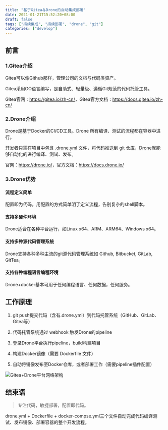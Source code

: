 ```yaml
---
title: "基于Gitea与Drone的自动集成部署"
date: 2021-01-21T15:52:20+08:00
draft: false
tags: ["持续集成", "持续部署", "drone", "git"]
categories: ["develop"]
---
```

## 前言

### 1.Gitea介绍

Gitea可以像Github那样，管理公司的文档与代码类资产。

Gitea采用GO语言编写，是自助式、轻量级、遵循Git规范的代码托管工具。

Gitea官网：<https://gitea.io/zh-cn/>，Gitea官方文档：<https://docs.gitea.io/zh-cn/>

### 2.Drone介绍

Drone是基于Docker的CI/CD工具。Drone 所有编译、测试的流程都在容器中进行。

开发者只需在项目中包含 .drone.yml 文件，将代码推送到 git 仓库，Drone就能够自动化的进行编译、测试、发布。

官网：<https://drone.io/>，官方文档：<https://docs.drone.io/>

### 3.Drone优势

#### 流程定义简单

配置即为代码，用配置的方式简单明了定义流程，告别复杂的shell脚本。

#### 支持多硬件环境

Drone适合在各种平台运行，如Linux x64、ARM、ARM64、Windows x64。

#### 支持多种源代码管理系统

Drone支持各种多种主流的git源代码管理系统如 Github, Bitbucket, GitLab, GitTea。

#### 支持各种编程语言编程环境

Drone+docker基本可用于任何编程语言、任何数据，任何服务。

## 工作原理

1. git push提交代码（含有.drone.yml）到代码托管系统（GitHub、GitLab、Gitea等）

2. 代码托管系统通过 webhook 触发Drone的pipeline

3. 登录Drone平台执行pipeline，build构建项目

4. 构建Docker镜像（需要 Dockerfile 文件）

5. 自动将镜像发布至Docker仓库，或者部署工作（需要pipeline插件配置）

  ![Gitea+Drone平台网络架构](https://cdn.jsdelivr.net/gh/qimage/211@main/git_drone_architecture.jpg "Gitea+Drone平台网络架构")

## 结束语

> 专注代码，敏捷部署，配置即代码。

drone.yml + Dockerfile + docker-compse.yml三个文件自动完成代码编译测试、发布镜像、部署容器的整个开发流程。
